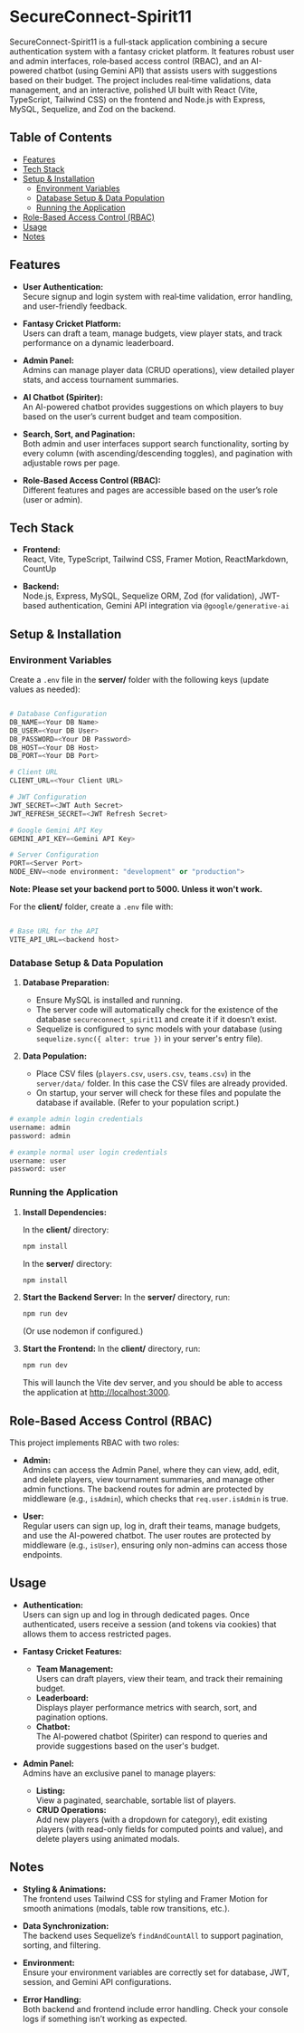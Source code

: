 # SecureConnect-Spirit11

SecureConnect-Spirit11 is a full‑stack application combining a secure authentication system with a fantasy cricket platform. It features robust user and admin interfaces, role‑based access control (RBAC), and an AI-powered chatbot (using Gemini API) that assists users with suggestions based on their budget. The project includes real‑time validations, data management, and an interactive, polished UI built with React (Vite, TypeScript, Tailwind CSS) on the frontend and Node.js with Express, MySQL, Sequelize, and Zod on the backend.

## Table of Contents

- [Features](#features)
- [Tech Stack](#tech-stack)
- [Setup & Installation](#setup--installation)
  - [Environment Variables](#environment-variables)
  - [Database Setup & Data Population](#database-setup--data-population)
  - [Running the Application](#running-the-application)
- [Role-Based Access Control (RBAC)](#role-based-access-control-rbac)
- [Usage](#usage)
- [Notes](#notes)

## Features

- **User Authentication:**  
  Secure signup and login system with real‑time validation, error handling, and user-friendly feedback.
  
- **Fantasy Cricket Platform:**  
  Users can draft a team, manage budgets, view player stats, and track performance on a dynamic leaderboard.
  
- **Admin Panel:**  
  Admins can manage player data (CRUD operations), view detailed player stats, and access tournament summaries.
  
- **AI Chatbot (Spiriter):**  
  An AI-powered chatbot provides suggestions on which players to buy based on the user’s current budget and team composition.
  
- **Search, Sort, and Pagination:**  
  Both admin and user interfaces support search functionality, sorting by every column (with ascending/descending toggles), and pagination with adjustable rows per page.
  
- **Role-Based Access Control (RBAC):**  
  Different features and pages are accessible based on the user’s role (user or admin).

## Tech Stack

- **Frontend:**  
  React, Vite, TypeScript, Tailwind CSS, Framer Motion, ReactMarkdown, CountUp

- **Backend:**  
  Node.js, Express, MySQL, Sequelize ORM, Zod (for validation), JWT-based authentication, Gemini API integration via `@google/generative-ai`

## Setup & Installation

### Environment Variables

Create a `.env` file in the **server/** folder with the following keys (update values as needed):

```python

# Database Configuration
DB_NAME=<Your DB Name>
DB_USER=<Your DB User>
DB_PASSWORD=<Your DB Password>
DB_HOST=<Your DB Host>
DB_PORT=<Your DB Port>

# Client URL
CLIENT_URL=<Your Client URL>

# JWT Configuration
JWT_SECRET=<JWT Auth Secret>
JWT_REFRESH_SECRET=<JWT Refresh Secret>

# Google Gemini API Key
GEMINI_API_KEY=<Gemini API Key>

# Server Configuration
PORT=<Server Port>
NODE_ENV=<node environment: "development" or "production">

```

**Note: Please set your backend port to 5000. Unless it won't work.**

For the **client/** folder, create a `.env` file with:

```python

# Base URL for the API
VITE_API_URL=<backend host>

```

### Database Setup & Data Population

1. **Database Preparation:**  
   - Ensure MySQL is installed and running.
   - The server code will automatically check for the existence of the database `secureconnect_spirit11` and create it if it doesn’t exist.
   - Sequelize is configured to sync models with your database (using `sequelize.sync({ alter: true })` in your server's entry file).

2. **Data Population:**  
   - Place CSV files (`players.csv`, `users.csv`, `teams.csv`) in the `server/data/` folder. In this case the CSV files are already provided.
   - On startup, your server will check for these files and populate the database if available. (Refer to your population script.)

```bash
# example admin login credentials
username: admin
password: admin

# example normal user login credentials
username: user
password: user
```

### Running the Application

1. **Install Dependencies:**

   In the **client/** directory:

   ```bash
   npm install
   ```

   In the **server/** directory:

   ```bash
   npm install
   ```

2. **Start the Backend Server:**
   In the **server/** directory, run:

   ```bash
   npm run dev
   ```

   (Or use nodemon if configured.)

3. **Start the Frontend:**
   In the **client/** directory, run:

   ```bash
   npm run dev
   ```

   This will launch the Vite dev server, and you should be able to access the application at [http://localhost:3000](http://localhost:3000).

## Role-Based Access Control (RBAC)

This project implements RBAC with two roles:

- **Admin:**  
  Admins can access the Admin Panel, where they can view, add, edit, and delete players, view tournament summaries, and manage other admin functions. The backend routes for admin are protected by middleware (e.g., `isAdmin`), which checks that `req.user.isAdmin` is true.

- **User:**  
  Regular users can sign up, log in, draft their teams, manage budgets, and use the AI-powered chatbot. The user routes are protected by middleware (e.g., `isUser`), ensuring only non-admins can access those endpoints.

## Usage

- **Authentication:**  
  Users can sign up and log in through dedicated pages. Once authenticated, users receive a session (and tokens via cookies) that allows them to access restricted pages.
  
- **Fantasy Cricket Features:**  
  - **Team Management:**  
    Users can draft players, view their team, and track their remaining budget.
  - **Leaderboard:**  
    Displays player performance metrics with search, sort, and pagination options.
  - **Chatbot:**  
    The AI-powered chatbot (Spiriter) can respond to queries and provide suggestions based on the user's budget.
  
- **Admin Panel:**  
  Admins have an exclusive panel to manage players:
  - **Listing:**  
    View a paginated, searchable, sortable list of players.
  - **CRUD Operations:**  
    Add new players (with a dropdown for category), edit existing players (with read-only fields for computed points and value), and delete players using animated modals.

## Notes

- **Styling & Animations:**  
  The frontend uses Tailwind CSS for styling and Framer Motion for smooth animations (modals, table row transitions, etc.).
  
- **Data Synchronization:**  
  The backend uses Sequelize’s `findAndCountAll` to support pagination, sorting, and filtering.
  
- **Environment:**  
  Ensure your environment variables are correctly set for database, JWT, session, and Gemini API configurations.
  
- **Error Handling:**  
  Both backend and frontend include error handling. Check your console logs if something isn’t working as expected.
